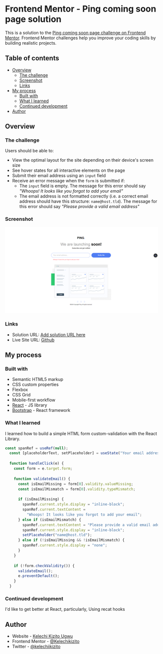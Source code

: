 # Frontend Mentor - Ping coming soon page solution

This is a solution to the [Ping coming soon page challenge on Frontend Mentor](https://www.frontendmentor.io/challenges/ping-single-column-coming-soon-page-5cadd051fec04111f7b848da). Frontend Mentor challenges help you improve your coding skills by building realistic projects. 

## Table of contents

- [Overview](#overview)
  - [The challenge](#the-challenge)
  - [Screenshot](#screenshot)
  - [Links](#links)
- [My process](#my-process)
  - [Built with](#built-with)
  - [What I learned](#what-i-learned)
  - [Continued development](#continued-development)
- [Author](#author)

## Overview

### The challenge

Users should be able to:

- View the optimal layout for the site depending on their device's screen size
- See hover states for all interactive elements on the page
- Submit their email address using an `input` field
- Receive an error message when the `form` is submitted if:
	- The `input` field is empty. The message for this error should say *"Whoops! It looks like you forgot to add your email"*
	- The email address is not formatted correctly (i.e. a correct email address should have this structure: `name@host.tld`). The message for this error should say *"Please provide a valid email address"*

### Screenshot

![](./ping-coming-soon-page/screenshot.png)


### Links

- Solution URL: [Add solution URL here](https://your-solution-url.com)
- Live Site URL: [Github](https://github.com/Kelechikizito/ping-coming-soon-page-master)

## My process

### Built with

- Semantic HTML5 markup
- CSS custom properties
- Flexbox
- CSS Grid
- Mobile-first workflow
- [React](https://reactjs.org/) - JS library
- [Bootstrap](https://nextjs.org/) - React framework


### What I learned

I learned how to build a simple HTML form custom-validation with the React Library.

```jsx
const spanRef = useRef(null);
  const [placeholderText, setPlaceholder] = useState("Your email address...");

  function handleClick(e) {
    const form = e.target.form;

    function validateEmail() {
      const isEmailMissing = form[0].validity.valueMissing;
      const isEmailMismatch = form[0].validity.typeMismatch;

      if (isEmailMissing) {
        spanRef.current.style.display = "inline-block";
        spanRef.current.textContent =
          "Whoops! It looks like you forgot to add your email";
      } else if (isEmailMismatch) {
        spanRef.current.textContent = "Please provide a valid email address";
        spanRef.current.style.display = "inline-block";
        setPlaceholder("name@host.tld");
      } else if (!isEmailMissing && !isEmailMismatch) {
        spanRef.current.style.display = "none";
      }
    }

    if (!form.checkValidity()) {
      validateEmail();
      e.preventDefault();
    }
  }
```


### Continued development

I'd like to get better at React, particularly, Using recat hooks

## Author

- Website - [Kelechi Kizito Ugwu](https://www.your-site.com)
- Frontend Mentor - [@Kelechikizito](https://www.frontendmentor.io/profile/Kelechikizito)
- Twitter - [@kelechiikizito](https://www.x.com/kelechiikizito)
